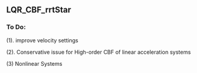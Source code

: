 ## LQR_CBF_rrtStar


### To Do:
(1). improve velocity settings

(2). Conservative issue for High-order CBF of linear acceleration systems

(3) Nonlinear Systems